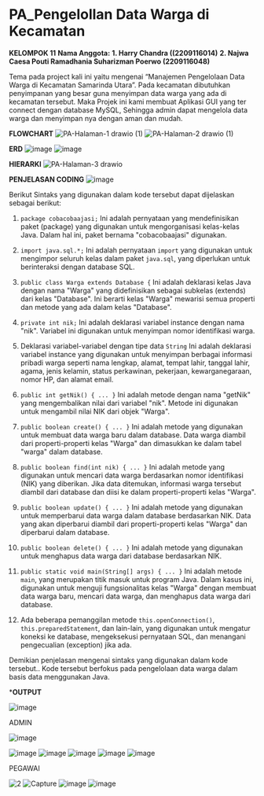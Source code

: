 # PA_Pengelollan Data Warga di Kecamatan

**KELOMPOK 11**
**Nama Anggota:**
**1. Harry Chandra ((2209116014)**
**2. Najwa Caesa Pouti Ramadhania Suharizman Poerwo (2209116048)**

Tema pada project kali ini yaitu mengenai “Manajemen Pengelolaan Data Warga di Kecamatan Samarinda Utara”. Pada kecamatan dibutuhkan penyimpanan yang besar guna menyimpan data warga yang ada di kecamatan tersebut. Maka Projek ini kami membuat Aplikasi GUI yang ter connect dengan database MySQL, Sehingga admin dapat mengelola data warga dan menyimpan nya dengan aman dan mudah. 

 **FLOWCHART**
![PA-Halaman-1 drawio (1)](https://github.com/najwacaesa/PA_Kelompok_11/assets/121982112/9c284a07-b70c-4504-9904-1c3e595284ed)
![PA-Halaman-2 drawio (1)](https://github.com/najwacaesa/PA_Kelompok_11/assets/121982112/465f2f28-8a36-449d-8aa9-428a08aab5cc)

**ERD**
![image](https://github.com/najwacaesa/PA_Kelompok_11/assets/121982112/05702fe6-ce2c-48ed-8fe5-61f3c20c5e09)
![image](https://github.com/najwacaesa/PA_Kelompok_11/assets/121982112/514e2c23-e9e5-452a-8b94-7ce4eb4ef169)

**HIERARKI**
![PA-Halaman-3 drawio](https://github.com/najwacaesa/PA_Kelompok_11/assets/121982112/3d6085b4-a9df-400a-b1e4-2f859d8d2b9f)

**PENJELASAN CODING**
![image](https://github.com/najwacaesa/PA_Kelompok_11/assets/121982112/7339f37a-f825-45ca-bc78-3dd7e4d8fd2f)

Berikut Sintaks yang digunakan dalam kode tersebut dapat dijelaskan sebagai berikut:

1. `package cobacobaajasi;`
 Ini adalah pernyataan yang mendefinisikan paket (package) yang digunakan untuk mengorganisasi kelas-kelas Java. Dalam hal ini, paket bernama "cobacobaajasi" digunakan.

2. `import java.sql.*;`
 Ini adalah pernyataan `import` yang digunakan untuk mengimpor seluruh kelas dalam paket `java.sql`, yang diperlukan untuk berinteraksi dengan database SQL.

3. `public class Warga extends Database {`
Ini adalah deklarasi kelas Java dengan nama "Warga" yang didefinisikan sebagai subkelas (extends) dari kelas "Database". Ini berarti kelas "Warga" mewarisi semua properti dan metode yang ada dalam kelas "Database".

4. `private int nik;`
Ini adalah deklarasi variabel instance dengan nama "nik". Variabel ini digunakan untuk menyimpan nomor identifikasi warga.

5. Deklarasi variabel-variabel dengan tipe data `String`
Ini adalah deklarasi variabel instance yang digunakan untuk menyimpan berbagai informasi pribadi warga seperti nama lengkap, alamat, tempat lahir, tanggal lahir, agama, jenis kelamin, status perkawinan, pekerjaan, kewarganegaraan, nomor HP, dan alamat email.

6. `public int getNik() { ... }`
 Ini adalah metode dengan nama "getNik" yang mengembalikan nilai dari variabel "nik". Metode ini digunakan untuk mengambil nilai NIK dari objek "Warga".

7. `public boolean create() { ... }`
 Ini adalah metode yang digunakan untuk membuat data warga baru dalam database. Data warga diambil dari properti-properti kelas "Warga" dan dimasukkan ke dalam tabel "warga" dalam database.

8. `public boolean find(int nik) { ... }`
Ini adalah metode yang digunakan untuk mencari data warga berdasarkan nomor identifikasi (NIK) yang diberikan. Jika data ditemukan, informasi warga tersebut diambil dari database dan diisi ke dalam properti-properti kelas "Warga".

9. `public boolean update() { ... }`
Ini adalah metode yang digunakan untuk memperbarui data warga dalam database berdasarkan NIK. Data yang akan diperbarui diambil dari properti-properti kelas "Warga" dan diperbarui dalam database.

10. `public boolean delete() { ... }`
 Ini adalah metode yang digunakan untuk menghapus data warga dari database berdasarkan NIK.

11. `public static void main(String[] args) { ... }`
Ini adalah metode `main`, yang merupakan titik masuk untuk program Java. Dalam kasus ini, digunakan untuk menguji fungsionalitas kelas "Warga" dengan membuat data warga baru, mencari data warga, dan menghapus data warga dari database.

12. Ada beberapa pemanggilan metode `this.openConnection()`, `this.preparedStatement`, dan lain-lain, yang digunakan untuk mengatur koneksi ke database, mengeksekusi pernyataan SQL, dan menangani pengecualian (exception) jika ada.

Demikian penjelasan mengenai sintaks yang digunakan dalam kode tersebut.. Kode tersebut berfokus pada pengelolaan data warga dalam basis data menggunakan Java.

***OUTPUT**

![image](https://github.com/najwacaesa/PA_Kelompok_11/assets/121982112/eaf87a0a-922b-4a4c-90b7-cff84fe745d4)

ADMIN

![image](https://github.com/najwacaesa/PA_Kelompok_11/assets/121982112/5db85937-1efe-48e8-88e0-d3aeb4bea975)

![image](https://github.com/najwacaesa/PA_Kelompok_11/assets/121982112/44d401a7-1edc-4cd1-973c-5db42291a410)
![image](https://github.com/najwacaesa/PA_Kelompok_11/assets/121982112/ebfc2a76-36d6-49a4-8891-62cbc5191b85)
![image](https://github.com/najwacaesa/PA_Kelompok_11/assets/121982112/601f0665-987e-4f73-8cf8-b7782017884a)
![image](https://github.com/najwacaesa/PA_Kelompok_11/assets/121982112/cbccb525-2be9-4e51-ba0d-7b9443d7e54a)
![image](https://github.com/najwacaesa/PA_Kelompok_11/assets/121982112/2686eb04-cbb9-42fc-a8a2-79e40985195c)



PEGAWAI

![2](https://github.com/najwacaesa/PA_Kelompok_11/assets/121982112/8067bd3a-0243-492e-ba85-f3a507145db0)
![Capture](https://github.com/najwacaesa/PA_Kelompok_11/assets/121982112/f4093c3a-1cec-40b9-bb99-fcc36980dd8e)
![image](https://github.com/najwacaesa/PA_Kelompok_11/assets/121982112/37c927bb-b7ec-4f22-b384-811186d2d9f8)
![image](https://github.com/najwacaesa/PA_Kelompok_11/assets/121982112/d7df8f8b-03d1-4172-b77b-5aa255d4c75e)



